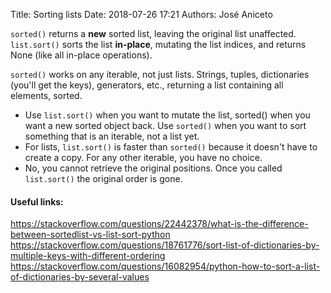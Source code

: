 Title: Sorting lists
Date: 2018-07-26 17:21 
Authors: José Aniceto


`sorted()` returns a **new** sorted list, leaving the original list unaffected. `list.sort()` sorts the list **in-place**, mutating the list indices, and returns None (like all in-place operations).

`sorted()` works on any iterable, not just lists. Strings, tuples, dictionaries (you'll get the keys), generators, etc., returning a list containing all elements, sorted.

* Use `list.sort()` when you want to mutate the list, sorted() when you want a new sorted object back. Use `sorted()` when you want to sort something that is an iterable, not a list yet.
* For lists, `list.sort()` is faster than `sorted()` because it doesn't have to create a copy. For any other iterable, you have no choice.
* No, you cannot retrieve the original positions. Once you called `list.sort()` the original order is gone.

#### Useful links:
https://stackoverflow.com/questions/22442378/what-is-the-difference-between-sortedlist-vs-list-sort-python
https://stackoverflow.com/questions/18761776/sort-list-of-dictionaries-by-multiple-keys-with-different-ordering
https://stackoverflow.com/questions/16082954/python-how-to-sort-a-list-of-dictionaries-by-several-values
